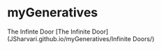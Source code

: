 # myGeneratives


The Infinte Door
[The Infinite Door](JSharvari.github.io/myGeneratives/Infinite Doors/)
